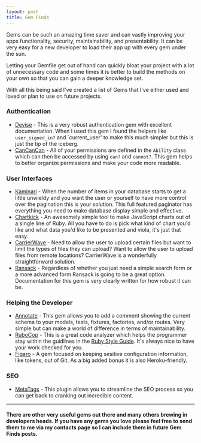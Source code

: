 ```yaml
---
layout: post
title: Gem Finds
---
```


Gems can be such an amazing time saver and can vastly improving your apps functionality, security, maintainability, and presentability. It can be very easy for a new developer to load their app up with every gem under the sun. 

Letting your Gemfile get out of hand can quickly bloat your project with a lot of unnecessary code and some times it is better to build the methods on your own so that you can gain a deeper knowledge set. 

With all this being said I've created a list of Gems that I've either used and loved or plan to use on future projects. 

### Authentication
* [Devise](https://github.com/plataformatec/devise) - This is a very robust authentication gem with excellent documentation. When I used this gem I found the helpers like `user_signed_in?` and `current_user' to make this much simpler but this is just the tip of the iceberg. 
* [CanCanCan](https://github.com/CanCanCommunity/cancancan) - All of your permissions are defined in the `Ability` class which can then be accessed by using `can?` and `cannot?`. This gem helps to better organize permissions and make your code more readable. 

### User Interfaces
* [Kaminari](https://github.com/kaminari/kaminari) - When the number of items in your database starts to get a little unwieldy and you want the user or yourself to have more control over the pagination this is your solution. This full featured paginator has everything you need to make database display simple and effective. 
* [Chartkick](https://github.com/ankane/chartkick) - An awesomely simple tool to make JavaScript charts out of a single line of Ruby. All you have to do is pick what kind of chart you'd like and what data you'd like to be presented and viola, it's just that easy.
* [CarrierWave](https://github.com/carrierwaveuploader/carrierwave) - Need to allow the user to upload certain files but want to limit the types of files they can upload? Want to allow the user to upload files from remote locations? CarrierWave is a wonderfully straightforward solution. 
* [Ransack](https://github.com/activerecord-hackery/ransack) - Regardless of whether you just need a simple search form or a more advanced form Ransack is going to be a great option. Documentation for this gem is very clearly written for how robust it can be.

### Helping the Developer
* [Annotate](https://github.com/ctran/annotate_models) - This gem allows you to add a comment showing the current schema to your models, tests, fixtures, factories, and/or routes. Very simple but can make a world of difference in terms of maintainability.
* [RuboCop](https://github.com/bbatsov/rubocop) - This is a great code analyzer which helps the programmer stay within the guidlines in the [Ruby Style Guide](https://github.com/bbatsov/ruby-style-guide). It's always nice to have your work checked for you.
* [Figaro](https://github.com/laserlemon/figaro) - A gem focused on keeping sesitive configuration information, like tokens, out of Git. As a big added bonus it is also Heroku-friendly.

### SEO 
* [MetaTags](https://github.com/kpumuk/meta-tags) - This plugin allows you to streamline the SEO process so you can get back to cranking out incredible content. 

---

#### There are other very useful gems out there and many others brewing in developers heads. If you have any gems you love please feel free to send them to me via my contacts page so I can include them in future Gem Finds posts. 